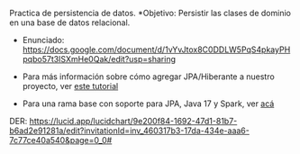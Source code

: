 
 Practica de persistencia de datos.
*Objetivo: Persistir las clases de dominio en una base de datos relacional.

* Enunciado: https://docs.google.com/document/d/1vYvJtox8C0DDLW5PqS4pkayPHpqbo57t3ISXmHe0Qak/edit?usp=sharing

* Para más información sobre cómo agregar JPA/Hiberante a nuestro proyecto, ver [este tutorial](https://docs.google.com/document/d/1dYvrVLRbFE9qwuKj5biz9oRBaRzj-K6ujIKOXNan02s/edit?ts=57e1f2b8#)
* Para una rama base con soporte para JPA, Java 17 y Spark, ver [acá](https://github.com/dds-utn/jpa-proof-of-concept-template/tree/jpa-spark-java-17)

DER: https://lucid.app/lucidchart/9e200f84-1692-47d1-81b7-b6ad2e91281a/edit?invitationId=inv_460317b3-17da-434e-aaa6-7c77ce40a540&page=0_0#